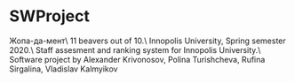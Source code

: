 # SWProject
Жопа-да-мент\\
11 beavers out of 10.\\
Innopolis University, Spring semester 2020.\\
Staff assesment and ranking system for Innopolis University.\\
Software project by Alexander Krivonosov, Polina Turishcheva, Rufina Sirgalina, Vladislav Kalmyikov
